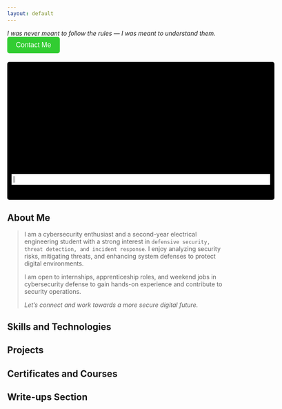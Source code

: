 ```yaml
---
layout: default
---
```


_I was never meant to follow the rules — I was meant to understand them._   <button id="contactBtn" class="contact-button">Contact Me</button>

<div id="contactPopup" class="popup">
  <div class="popup-content">
    <span class="close-btn">&times;</span>
    <p><span class="label">Email ID -</span> <span class="info">pagemarker.06@gmail.com</span></p>
    <p><span class="label">LinkedIn ID -</span> <span class="info">
      <a href="https://linkedin.com/in/raveena-s-4aa58528a" target="_blank">linkedin.com/in/raveena-s-4aa58528a</a>
    </span></p>
  </div>
</div>

<div id="terminal-container">
  <div id="terminal-output"></div>
  <input type="text" id="terminal-input" autofocus>
</div>

<style>
.contact-button {
  background-color: #32CD32;
  color: white;
  padding: 10px 20px;
  border: none;
  border-radius: 5px;
  cursor: pointer;
  font-size: 16px;
}
.contact-button:hover {
  background-color: #228B22;
}
.popup {
  display: none;
  position: fixed;
  top: 50%;
  left: 50%;
  transform: translate(-50%, -50%);
  background: white;
  padding: 20px;
  box-shadow: 0 0 10px rgba(0, 0, 0, 0.3);
  border-radius: 10px;
  z-index: 1000;
  width: 350px;
}
.popup-content {
  position: relative;
  padding-top: 10px;
}
.close-btn {
  position: absolute;
  top: 5px;
  right: 10px;
  cursor: pointer;
  font-size: 22px;
  font-weight: bold;
  color: green;
}
.close-btn:hover {
  color: darkgreen;
}
.label {
  color: green;
  font-weight: bold;
  display: block;
  margin-top: 15px;
}
.info {
  color: black;
  display: block;
}
#terminal-container {
  background-color: black;
  color: green;
  font-family: monospace;
  padding: 10px;
  border-radius: 5px;
  width: 600px;
  height: 300px;
  overflow-y: auto;
  margin-top: 20px;
}
#terminal-output {
  min-height: 250px;
  white-space: pre-wrap;
}
#terminal-input {
  width: 100%;
  background: white;
  color: black;
  border: none;
  padding: 5px;
  font-family: monospace;
  outline: none;
}
</style>

<script>
document.getElementById("contactBtn").addEventListener("click", function() {
  document.getElementById("contactPopup").style.display = "block";
});

document.querySelector(".close-btn").addEventListener("click", function() {
  document.getElementById("contactPopup").style.display = "none";
});

const terminalOutput = document.getElementById("terminal-output");
const terminalInput = document.getElementById("terminal-input");

const commands = {
  "whoami": "raveena",
  "pwd": "/home/raveena",
  "ls": "about-me  skills  projects  certificates  write-ups",
  "ls about-me": "I am a cybersecurity enthusiast and a second-year electrical engineering student with a strong interest in defensive security, threat detection, and incident response. I enjoy analyzing security risks, mitigating threats, and enhancing system defenses to protect digital environments."
};

terminalInput.addEventListener("keypress", function(event) {
  if (event.key === "Enter") {
    event.preventDefault();
    const command = terminalInput.value;
    terminalOutput.innerHTML += `\n> ${command}\n`;
    if (commands[command]) {
      terminalOutput.innerHTML += commands[command] + "\n";
    } else {
      terminalOutput.innerHTML += "Command not found\n";
    }
    terminalInput.value = "";
    terminalOutput.scrollTop = terminalOutput.scrollHeight;
  }
});
</script>

## About Me

> I am a cybersecurity enthusiast and a second-year electrical engineering student with a strong interest in `defensive security, threat detection, and incident response`. I enjoy analyzing security risks, mitigating threats, and enhancing system defenses to protect digital environments.
> 
> I am open to internships, apprenticeship roles, and weekend jobs in cybersecurity defense to gain hands-on experience and contribute to security operations.
> 
> _Let’s connect and work towards a more secure digital future._

## Skills and Technologies

## Projects

## Certificates and Courses

## Write-ups Section
